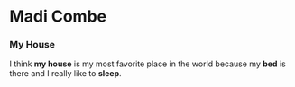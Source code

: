 <!DOCTYPE html>
<html>
<head>
<title>Assignment 2</title>
<body>
<h1>Madi Combe</h1>
<h3>My House</h3>
<p>I think <b>my house</b> is my most favorite place in the world because my <b>bed</b> is there and I really like to <b>sleep</b>.</p>
</body>
</html>